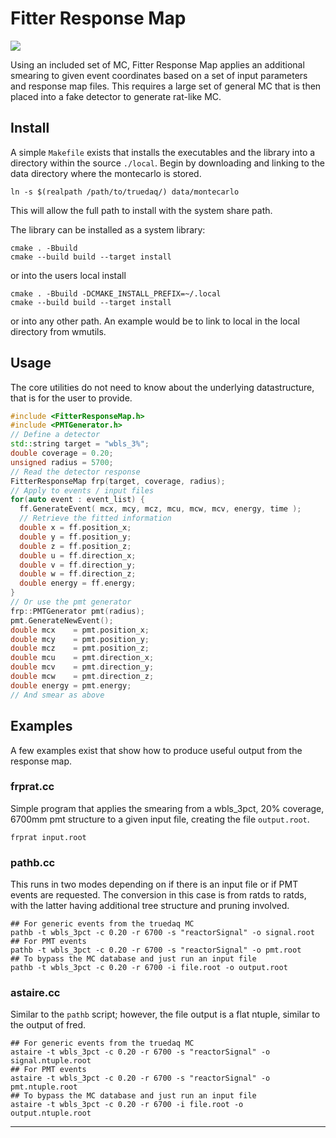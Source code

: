 Fitter Response Map
===================

[![][travis-img]][travis-url]

Using an included set of MC, Fitter Response Map applies an additional
smearing to given event coordinates based on a set of input parameters
and response map files. This requires a large set of general MC that is
then placed into a fake detector to generate rat-like MC.

## Install
A simple `Makefile` exists that installs the executables and the library
into a directory within the source `./local`. Begin by downloading and
linking to the data directory where the montecarlo is stored.
```shell
ln -s $(realpath /path/to/truedaq/) data/montecarlo
```
This will allow the full path to install with the system share path.

The library can be installed as a system library:
```shell
cmake . -Bbuild
cmake --build build --target install
```
or into the users local install
```shell
cmake . -Bbuild -DCMAKE_INSTALL_PREFIX=~/.local
cmake --build build --target install
```
or into any other path. An example would be to link to local in the
local directory from wmutils.

## Usage
The core utilities do not need to know about the underlying datastructure,
that is for the user to provide.
```c++
#include <FitterResponseMap.h>
#include <PMTGenerator.h>
// Define a detector
std::string target = "wbls_3%";
double coverage = 0.20;
unsigned radius = 5700;
// Read the detector response
FitterResponseMap frp(target, coverage, radius);
// Apply to events / input files
for(auto event : event_list) {
  ff.GenerateEvent( mcx, mcy, mcz, mcu, mcw, mcv, energy, time );
  // Retrieve the fitted information
  double x = ff.position_x;
  double y = ff.position_y;
  double z = ff.position_z;
  double u = ff.direction_x;
  double v = ff.direction_y;
  double w = ff.direction_z;
  double energy = ff.energy;
}
// Or use the pmt generator
frp::PMTGenerator pmt(radius);
pmt.GenerateNewEvent();
double mcx    = pmt.position_x;
double mcy    = pmt.position_y;
double mcz    = pmt.position_z;
double mcu    = pmt.direction_x;
double mcv    = pmt.direction_y;
double mcw    = pmt.direction_z;
double energy = pmt.energy;
// And smear as above
```

## Examples
A few examples exist that show how to produce useful output from the response map.
### frprat.cc
Simple program that applies the smearing from a wbls_3pct, 20% coverage, 6700mm pmt
structure to a given input file, creating the file `output.root`.
```shell
frprat input.root
```
### pathb.cc
This runs in two modes depending on if there is an input file or if PMT events are
requested. The conversion in this case is from ratds to ratds, with the latter
having additional tree structure and pruning involved.
```shell
## For generic events from the truedaq MC
pathb -t wbls_3pct -c 0.20 -r 6700 -s "reactorSignal" -o signal.root
## For PMT events
pathb -t wbls_3pct -c 0.20 -r 6700 -s "reactorSignal" -o pmt.root
## To bypass the MC database and just run an input file
pathb -t wbls_3pct -c 0.20 -r 6700 -i file.root -o output.root
```
### astaire.cc
Similar to the `pathb` script; however, the file output is a flat ntuple, similar
to the output of fred.
```shell
## For generic events from the truedaq MC
astaire -t wbls_3pct -c 0.20 -r 6700 -s "reactorSignal" -o signal.ntuple.root
## For PMT events
astaire -t wbls_3pct -c 0.20 -r 6700 -s "reactorSignal" -o pmt.ntuple.root
## To bypass the MC database and just run an input file
astaire -t wbls_3pct -c 0.20 -r 6700 -i file.root -o output.ntuple.root
```

---

[travis-img]: https://travis-ci.org/OGgroup/FitterResponseMap.svg?branch-master
[travis-url]: https://travis-ci.org/OGgroup/FitterResponseMap
